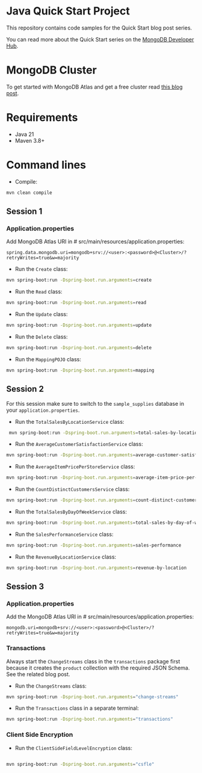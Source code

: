 # Java Quick Start Project

This repository contains code samples for the Quick Start blog post series.

You can read more about the Quick Start series on the [MongoDB Developer Hub](https://www.mongodb.com/developer/).


# MongoDB Cluster

To get started with MongoDB Atlas and get a free cluster read [this blog post](https://developer.mongodb.com/quickstart/free-atlas-cluster).

# Requirements

- Java 21
- Maven 3.8+


# Command lines

- Compile: 

```sh
mvn clean compile
```

## Session 1

### Application.properties

Add MongoDB Atlas  URI in # src/main/resources/application.properties:
```
spring.data.mongodb.uri=mongodb+srv://<user>:<password>@<Cluster>/?retryWrites=true&w=majority
```

- Run the `Create` class:

```sh
mvn spring-boot:run -Dspring-boot.run.arguments=create
```

- Run the `Read` class:

```sh
mvn spring-boot:run -Dspring-boot.run.arguments=read
```

- Run the `Update` class:

```sh
mvn spring-boot:run -Dspring-boot.run.arguments=update
```

- Run the `Delete` class:

```sh
mvn spring-boot:run -Dspring-boot.run.arguments=delete
```

- Run the `MappingPOJO` class:

```sh
mvn spring-boot:run -Dspring-boot.run.arguments=mapping
```

## Session 2
For this session make sure to switch to the `sample_supplies` database in your `application.properties`.

- Run the `TotalSalesByLocationService` class:

```sh
 mvn spring-boot:run -Dspring-boot.run.arguments=total-sales-by-location
```

- Run the `AverageCustomerSatisfactionService` class:

```sh
mvn spring-boot:run -Dspring-boot.run.arguments=average-customer-satisfaction
```

- Run the `AverageItemPricePerStoreService` class:
```sh
mvn spring-boot:run -Dspring-boot.run.arguments=average-item-price-per-store
```

- Run the `CountDistinctCustomersService` class:

```sh
mvn spring-boot:run -Dspring-boot.run.arguments=count-distinct-customers
```

- Run the `TotalSalesByDayOfWeekService` class:
```sh
mvn spring-boot:run -Dspring-boot.run.arguments=total-sales-by-day-of-week
```

- Run the `SalesPerformanceService` class:
```sh
mvn spring-boot:run -Dspring-boot.run.arguments=sales-performance
```

- Run the `RevenueByLocationService` class:
```sh
mvn spring-boot:run -Dspring-boot.run.arguments=revenue-by-location
```

## Session 3

### Application.properties

Add the MongoDB Atlas URI in # src/main/resources/application.properties:
```
mongodb.uri=mongodb+srv://<user>:<password>@<Cluster>/?retryWrites=true&w=majority
```

### Transactions

Always start the `ChangeStreams` class in the `transactions` package first because it creates the `product` collection with the required JSON Schema. See the related blog post.

- Run the `ChangeStreams` class:

```sh
mvn spring-boot:run -Dspring-boot.run.arguments="change-streams"
```

- Run the `Transactions` class in a separate terminal:

```sh
mvn spring-boot:run -Dspring-boot.run.arguments="transactions"
```

### Client Side Encryption

- Run the `ClientSideFieldLevelEncryption` class:
```sh

mvn spring-boot:run -Dspring-boot.run.arguments="csfle"
```
